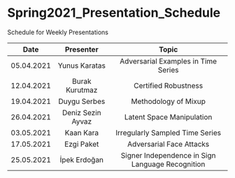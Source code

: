 # Spring2021_Presentation_Schedule
Schedule for Weekly Presentations

| Date        | Presenter           | Topic  |
| ------------- |:-------------:| :-----:|
| 05.04.2021      | Yunus Karatas | Adversarial Examples in Time Series |
| 12.04.2021      | Burak Kurutmaz      | Certified Robustness |
| 19.04.2021      | Duygu Serbes      | Methodology of Mixup |
| 26.04.2021      | Deniz Sezin Ayvaz      | Latent Space Manipulation |
| 03.05.2021      | Kaan Kara      | Irregularly Sampled Time Series |
| 17.05.2021      | Ezgi Paket     | Adversarial Face Attacks |
| 25.05.2021      | İpek Erdoğan     | Signer Independence in Sign Language Recognition |
